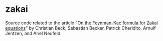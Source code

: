 # zakai


Source code related to the article "[On the Feynman-Kac formula for Zakai equations](https://arxiv.org/abs/)" by Christian Beck, Sebastian Becker, Patrick Cheridito, Arnulf Jentzen, and Ariel Neufeld 
